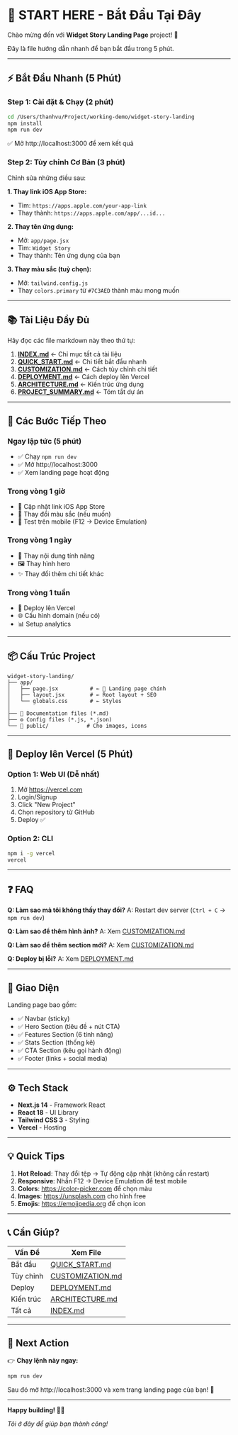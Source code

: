 # 🎯 START HERE - Bắt Đầu Tại Đây

Chào mừng đến với **Widget Story Landing Page** project! 🚀

Đây là file hướng dẫn nhanh để bạn bắt đầu trong 5 phút.

---

## ⚡ Bắt Đầu Nhanh (5 Phút)

### Step 1: Cài đặt & Chạy (2 phút)
```bash
cd /Users/thanhvu/Project/working-demo/widget-story-landing
npm install
npm run dev
```
✅ Mở http://localhost:3000 để xem kết quả

### Step 2: Tùy chỉnh Cơ Bản (3 phút)
Chỉnh sửa những điều sau:

**1. Thay link iOS App Store:**
- Tìm: `https://apps.apple.com/your-app-link`
- Thay thành: `https://apps.apple.com/app/...id...`

**2. Thay tên ứng dụng:**
- Mở: `app/page.jsx`
- Tìm: `Widget Story`
- Thay thành: Tên ứng dụng của bạn

**3. Thay màu sắc (tuỳ chọn):**
- Mở: `tailwind.config.js`
- Thay `colors.primary` từ `#7C3AED` thành màu mong muốn

---

## 📚 Tài Liệu Đầy Đủ

Hãy đọc các file markdown này theo thứ tự:

1. **[INDEX.md](INDEX.md)** ← Chỉ mục tất cả tài liệu
2. **[QUICK_START.md](QUICK_START.md)** ← Chi tiết bắt đầu nhanh
3. **[CUSTOMIZATION.md](CUSTOMIZATION.md)** ← Cách tùy chỉnh chi tiết
4. **[DEPLOYMENT.md](DEPLOYMENT.md)** ← Cách deploy lên Vercel
5. **[ARCHITECTURE.md](ARCHITECTURE.md)** ← Kiến trúc ứng dụng
6. **[PROJECT_SUMMARY.md](PROJECT_SUMMARY.md)** ← Tóm tắt dự án

---

## 🎯 Các Bước Tiếp Theo

### Ngay lập tức (5 phút)
- ✅ Chạy `npm run dev`
- ✅ Mở http://localhost:3000
- ✅ Xem landing page hoạt động

### Trong vòng 1 giờ
- 📝 Cập nhật link iOS App Store
- 🎨 Thay đổi màu sắc (nếu muốn)
- 📱 Test trên mobile (F12 → Device Emulation)

### Trong vòng 1 ngày
- 💾 Thay nội dung tính năng
- 🖼️ Thay hình hero
- ✨ Thay đổi thêm chi tiết khác

### Trong vòng 1 tuần
- 🚀 Deploy lên Vercel
- 🌐 Cấu hình domain (nếu có)
- 📊 Setup analytics

---

## 📦 Cấu Trúc Project

```
widget-story-landing/
├── app/
│   ├── page.jsx          # ← 🎯 Landing page chính
│   ├── layout.jsx        # ← Root layout + SEO
│   └── globals.css       # ← Styles
│
├── 📖 Documentation files (*.md)
├── ⚙️ Config files (*.js, *.json)
└── 📁 public/            # Cho images, icons
```

---

## 🚀 Deploy lên Vercel (5 Phút)

### Option 1: Web UI (Dễ nhất)
1. Mở https://vercel.com
2. Login/Signup
3. Click "New Project"
4. Chọn repository từ GitHub
5. Deploy ✅

### Option 2: CLI
```bash
npm i -g vercel
vercel
```

---

## ❓ FAQ

**Q: Làm sao mà tôi không thấy thay đổi?**
A: Restart dev server (`Ctrl + C` → `npm run dev`)

**Q: Làm sao để thêm hình ảnh?**
A: Xem [CUSTOMIZATION.md](CUSTOMIZATION.md#3️⃣-thay-đổi-hình-ảnh-hero)

**Q: Làm sao để thêm section mới?**
A: Xem [CUSTOMIZATION.md](CUSTOMIZATION.md#thêm-section-mới)

**Q: Deploy bị lỗi?**
A: Xem [DEPLOYMENT.md](DEPLOYMENT.md#⚠️-troubleshooting)

---

## 🎨 Giao Diện

Landing page bao gồm:
- ✅ Navbar (sticky)
- ✅ Hero Section (tiêu đề + nút CTA)
- ✅ Features Section (6 tính năng)
- ✅ Stats Section (thống kê)
- ✅ CTA Section (kêu gọi hành động)
- ✅ Footer (links + social media)

---

## ⚙️ Tech Stack

- **Next.js 14** - Framework React
- **React 18** - UI Library
- **Tailwind CSS 3** - Styling
- **Vercel** - Hosting

---

## 💡 Quick Tips

1. **Hot Reload**: Thay đổi tệp → Tự động cập nhật (không cần restart)
2. **Responsive**: Nhấn F12 → Device Emulation để test mobile
3. **Colors**: https://color-picker.com để chọn màu
4. **Images**: https://unsplash.com cho hình free
5. **Emojis**: https://emojipedia.org để chọn icon

---

## 📞 Cần Giúp?

| Vấn Đề | Xem File |
|--------|----------|
| Bắt đầu | [QUICK_START.md](QUICK_START.md) |
| Tùy chỉnh | [CUSTOMIZATION.md](CUSTOMIZATION.md) |
| Deploy | [DEPLOYMENT.md](DEPLOYMENT.md) |
| Kiến trúc | [ARCHITECTURE.md](ARCHITECTURE.md) |
| Tất cả | [INDEX.md](INDEX.md) |

---

## 🎯 Next Action

👉 **Chạy lệnh này ngay:**
```bash
npm run dev
```

Sau đó mở http://localhost:3000 và xem trang landing page của bạn! 🎉

---

**Happy building! 🚀✨**

*Tôi ở đây để giúp bạn thành công!*
